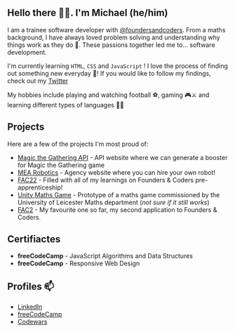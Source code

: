 ## Hello there 👋🏾. I'm Michael (he/him)

I am a trainee software developer with [@foundersandcoders](https://github.com/foundersandcoders). From a maths background, I have always loved problem solving and understanding why things work as they do 🧠. These passions together led me to...  software development.

I'm currently learning `HTML`, `CSS` and `JavaScript` ! I love the process of finding out something new everyday 🤩! If you would like to follow my findings, check out my [Twitter](https://twitter.com/michWills99)

My hobbies include playing and watching football ⚽, gaming 🎮⚔ and learning different types of languages 👩‍💻

## Projects

Here are a few of the projects I'm most proud of:

- [Magic the Gathering API](https://fac22.github.io/michaelAlexAPI/) - API website where we can generate a booster for Magic the Gathering game
- [MEA Robotics](https://fac22.github.io/Michael-Elena-Agency/) - Agency website where you can hire your own robot!
- [FAC22](https://mjow1999.github.io/FAC22/) - Filled with all of my learnings on Founders & Coders pre-apprenticeship!
- [Unity Maths Game](https://github.com/MJOW1999/Unity-Maths-Game) - Prototype of a maths game commissioned by the University of Leicester Maths department (*not sure if it still works*)
- [FAC2](https://mjow1999.github.io/FAC2/) - My favourite one so far, my second application to Founders & Coders.

## Certifiactes
- **freeCodeCamp** - JavaScript Algorithms and Data Structures
- **freeCodeCamp** - Responsive Web Design

## Profiles 📫

- [LinkedIn](https://www.linkedin.com/in/michael-williams-17a9b81a0/)
- [freeCodeCamp]()
- [Codewars]()


<!--
**MJOW1999/MJOW1999** is a ✨ _special_ ✨ repository because its `README.md` (this file) appears on your GitHub profile.

Here are some ideas to get you started:

- 🔭 I’m currently working on ...
- 🌱 I’m currently learning ...
- 👯 I’m looking to collaborate on ...
- 🤔 I’m looking for help with ...
- 💬 Ask me about ...
- 📫 How to reach me: ...
- 😄 Pronouns: ...
- ⚡ Fun fact: ...
-->
